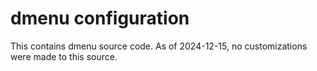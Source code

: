 # dmenu configuration #
This contains dmenu source code.
As of 2024-12-15, no customizations were made to this source.
